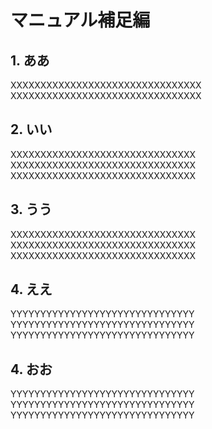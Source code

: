 # マニュアル補足編
## 1. ああ
XXXXXXXXXXXXXXXXXXXXXXXXXXXXXXXX<br>
XXXXXXXXXXXXXXXXXXXXXXXXXXXXXXXX<br>
## 2. いい
XXXXXXXXXXXXXXXXXXXXXXXXXXXXXXX<br>
XXXXXXXXXXXXXXXXXXXXXXXXXXXXXXX<br>
XXXXXXXXXXXXXXXXXXXXXXXXXXXXXXX<br>
## 3. うう
XXXXXXXXXXXXXXXXXXXXXXXXXXXXXXX<br>
XXXXXXXXXXXXXXXXXXXXXXXXXXXXXXX<br>
XXXXXXXXXXXXXXXXXXXXXXXXXXXXXXX<br>
## 4. ええ
YYYYYYYYYYYYYYYYYYYYYYYYYYYYYYY<br>
YYYYYYYYYYYYYYYYYYYYYYYYYYYYYYY<br>
YYYYYYYYYYYYYYYYYYYYYYYYYYYYYYY<br>
## 4. おお
YYYYYYYYYYYYYYYYYYYYYYYYYYYYYYY<br>
YYYYYYYYYYYYYYYYYYYYYYYYYYYYYYY<br>
YYYYYYYYYYYYYYYYYYYYYYYYYYYYYYY<br>
